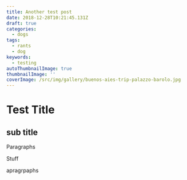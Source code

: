 ```yaml
---
title: Another test post
date: 2018-12-28T10:21:45.131Z
draft: true
categories:
  - dogs
tags:
  - rants
  - dog
keywords:
  - testing
autoThumbnailImage: true
thumbnailImage: ''
coverImage: /src/img/gallery/buenos-aies-trip-palazzo-barolo.jpg
---
```

# Test Title

## sub title



Paragraphs



Stuff



apragrpaphs
